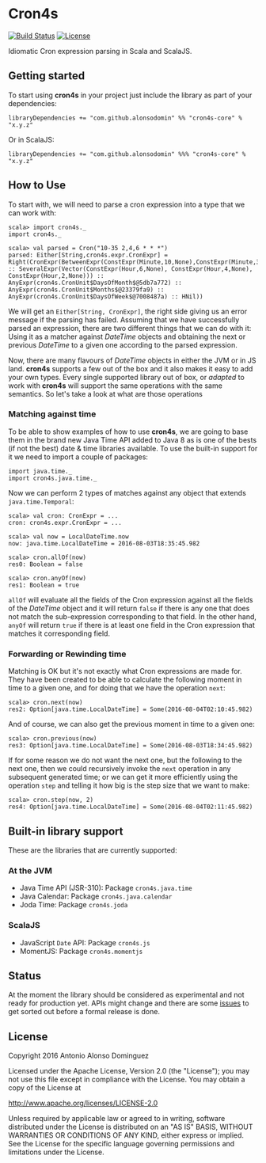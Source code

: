 # Cron4s

[![Build Status](https://travis-ci.org/alonsodomin/cron4s.svg?branch=master)](https://travis-ci.org/alonsodomin/cron4s)
[![License](http://img.shields.io/:license-Apache%202-red.svg)](http://www.apache.org/licenses/LICENSE-2.0.txt)

Idiomatic Cron expression parsing in Scala and ScalaJS.

## Getting started

To start using **cron4s** in your project just include the library as part of your dependencies:

```
libraryDependencies += "com.github.alonsodomin" %% "cron4s-core" % "x.y.z"
```

Or in ScalaJS:

```
libraryDependencies += "com.github.alonsodomin" %%% "cron4s-core" % "x.y.z"
```

## How to Use

To start with, we will need to parse a cron expression into a type that  we can work with:

```
scala> import cron4s._
import cron4s._

scala> val parsed = Cron("10-35 2,4,6 * * *")
parsed: Either[String,cron4s.expr.CronExpr] = Right(CronExpr(BetweenExpr(ConstExpr(Minute,10,None),ConstExpr(Minute,35,None)) :: SeveralExpr(Vector(ConstExpr(Hour,6,None), ConstExpr(Hour,4,None), ConstExpr(Hour,2,None))) :: AnyExpr(cron4s.CronUnit$DaysOfMonth$@5db7a772) :: AnyExpr(cron4s.CronUnit$Months$@23379fa9) :: AnyExpr(cron4s.CronUnit$DaysOfWeek$@7008487a) :: HNil))
```

We will get an `Either[String, CronExpr]`, the right side giving us an error message if
the parsing has failed. Assuming that we have successfully parsed an expression, there
are two different things that we can do with it: Using it as a matcher against _DateTime_ objects
and obtaining the next or previous _DateTime_ to a given one according to the parsed expression.

Now, there are many flavours of _DateTime_ objects in either the JVM or in JS land. **cron4s**
supports a few out of the box and it also makes it easy to add your own types. Every single
supported library out of box, or _adapted_ to work with **cron4s** will support the same
operations with the same semantics. So let's take a look at what are those operations

### Matching against time

To be able to show examples of how to use **cron4s**, we are going to base them in the brand
new Java Time API added to Java 8 as is one of the bests (if not the best) date & time
libraries available. To use the built-in support for it we need to import a couple of packages:

```
import java.time._
import cron4s.java.time._
```

Now we can perform 2 types of matches against any object that extends `java.time.Temporal`:

```
scala> val cron: CronExpr = ...
cron: cron4s.expr.CronExpr = ...

scala> val now = LocalDateTime.now
now: java.time.LocalDateTime = 2016-08-03T18:35:45.982

scala> cron.allOf(now)
res0: Boolean = false

scala> cron.anyOf(now)
res1: Boolean = true
```

`allOf` will evaluate all the fields of the Cron expression against all the fields
of the _DateTime_ object and it will return `false` if there is any one that does
not match the sub-expression corresponding to that field. In the other hand, `anyOf`
will return `true` if there is at least one field in the Cron expression that matches
it corresponding field.

### Forwarding or Rewinding time

Matching is OK but it's not exactly what Cron expressions are made for. They have
been created to be able to calculate the following moment in time to a given one,
and for doing that we have the operation `next`:

```
scala> cron.next(now)
res2: Option[java.time.LocalDateTime] = Some(2016-08-04T02:10:45.982)
```

And of course, we can also get the previous moment in time to a given one:

```
scala> cron.previous(now)
res3: Option[java.time.LocalDateTime] = Some(2016-08-03T18:34:45.982)
```

If for some reason we do not want the next one, but the following to the next one,
then we could recursively invoke the `next` operation in any subsequent generated
time; or we can get it more efficiently using the operation `step` and telling it
how big is the step size that we want to make:

```
scala> cron.step(now, 2)
res4: Option[java.time.LocalDateTime] = Some(2016-08-04T02:11:45.982)
```

## Built-in library support

These are the libraries that are currently supported:

### At the JVM

 * Java Time API (JSR-310): Package `cron4s.java.time`
 * Java Calendar: Package `cron4s.java.calendar`
 * Joda Time: Package `cron4s.joda`
 
### ScalaJS

 * JavaScript `Date` API: Package `cron4s.js`
 * MomentJS: Package `cron4s.momentjs`
 
## Status

At the moment the library should be considered as experimental and not ready
for production yet. APIs might change and there are some [issues](https://github.com/alonsodomin/cron4s/issues) to get sorted
out before a formal release is done.
 
## License

Copyright 2016 Antonio Alonso Dominguez

Licensed under the Apache License, Version 2.0 (the "License");
you may not use this file except in compliance with the License.
You may obtain a copy of the License at

http://www.apache.org/licenses/LICENSE-2.0

Unless required by applicable law or agreed to in writing, software
distributed under the License is distributed on an "AS IS" BASIS,
WITHOUT WARRANTIES OR CONDITIONS OF ANY KIND, either express or implied.
See the License for the specific language governing permissions and
limitations under the License.